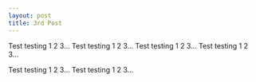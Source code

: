 ```yaml
---
layout: post
title: 3rd Post
---
```


Test testing 1 2 3...
Test testing 1 2 3...
Test testing 1 2 3...
Test testing 1 2 3...

Test testing 1 2 3...
Test testing 1 2 3...
